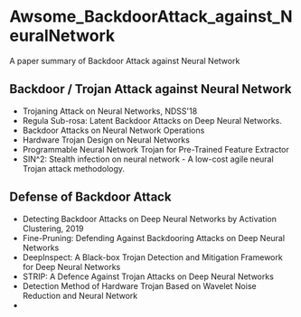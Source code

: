 # Awsome_BackdoorAttack_against_NeuralNetwork
A paper summary of Backdoor Attack against Neural Network

## Backdoor / Trojan Attack against Neural Network 

* Trojaning Attack on Neural Networks, NDSS'18
* Regula Sub-rosa: Latent Backdoor Attacks on Deep Neural Networks.
* Backdoor Attacks on Neural Network Operations
* Hardware Trojan Design on Neural Networks
* Programmable Neural Network Trojan for Pre-Trained Feature Extractor
* SIN^2: Stealth infection on neural network - A low-cost agile neural Trojan attack methodology.



## Defense of Backdoor Attack

* Detecting Backdoor Attacks on Deep Neural Networks by Activation Clustering, 2019
* Fine-Pruning: Defending Against Backdooring Attacks on Deep Neural Networks
* DeepInspect: A Black-box Trojan Detection and Mitigation Framework for Deep Neural Networks
* STRIP: A Defence Against Trojan Attacks on Deep Neural Networks
* Detection Method of Hardware Trojan Based on Wavelet Noise Reduction and Neural Network
* 